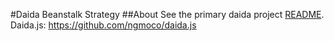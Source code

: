 #Daida Beanstalk Strategy
##About
See the primary daida project [README](https://github.com/ngmoco/daida.js/blob/master/README.md).
Daida.js: https://github.com/ngmoco/daida.js
